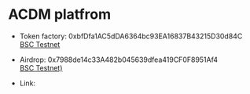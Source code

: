 # ACDM platfrom

 - Token factory: 0xbfDfa1AC5dDA6364bc93EA16837B43215D30d84C                     
[BSC Testnet](https://testnet.bscscan.com/address/0xbfDfa1AC5dDA6364bc93EA16837B43215D30d84C)

 - Airdrop: 0x7988de14c33A482b045639dfea419CF0F8951Af4                             
[BSC Testnet)](https://testnet.bscscan.com/address/0x7988de14c33A482b045639dfea419CF0F8951Af4)

 - Link: 

